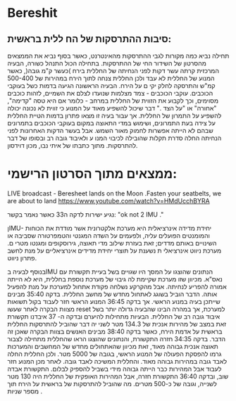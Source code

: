 # Bereshit 

## סיבות ההתרסקות של הח ללית בראשית:
תחילה נביא כמה מקורות לגבי ההתרסקות מהאינטרנט, כאשר בסוף נביא את הממצאים מהסרטון
של השידור החי של ההתרסקות.
בתחילה הכול התנהל כשורה, הבעיה המרכזית קרתה עשר דקות לפני הנחיתה של החללית בירח )כעשר
ק"מ גובה(, כאשר המנוע של החללית לא עבד ולכן החללית צנחה לתוך הירח במהירות של 500-400
קמ"ש והתרסקה לחלק יקי ם על הירח.
הבעיה הראשונה הגיעה בדמות כשל בעוקבי הכוכבים.
עוקבי הכוכבים - צמד מצלמות שנועדו לצלם את השמיים, לזהות כוכבים מסוימים, וכך לקבוע את הזווית
של החללית במרחב - כלומר אם היא טסה "קדימה", "אחורה" או "על הצד ." דבר שיכול להשפיע מאוד
על המנוע כי זווית לא נכונה יכולה להשפיע על התמרון של החללית. אך עבור בעיה זו מצאו פתרון בדמות
הטיית החללית על צידה בעת התמרונים, ושימוש במדי התאוצה במקום בעוקבי הכוכבים בתמרונים
שבהם לא הייתה אפשרות לחמוק מאור השמש.
אבל בעשר הדקות האחרונות לפני הנחיתה החלה סדרת תקלות שהובילה לכיבוי המנו ע ולאיבוד גובה רב
ובסופו של דבר להתרסקות.
מתוך כתבתו של איתי נבו, מכון דוידסון.
# ממצאים מתוך הסרטון הרישמי:

LIVE broadcast - Beresheet lands on the Moon 
.Fasten your seatbelts, we are about to land
https://www.youtube.com/watch?v=HMdUcchBYRA

נגיע ישירות לדקה ה33 כאשר נאמר בקשר: "ok not 2 IMU ."

ןIMU-
יחידת מדידה אינרציאלית היא מערכת אלקטרונית אשר מודדת את הכוחות והמומנטים הפועלים
עליה, ולפעמים על השדה המגנטי והטמפרטורה שסביבה או השינויים באותם מדדים; זאת בעזרת שילוב
מדי תאוצה, גירוסקופים ומגנטו מטרי ם. מערכת ניווט אינרציאלי ת נשענת על תוצרי יחידת מדידים
אינרציאליים על מנת לחשב פתרון ניווט.

בנוסף לבעיה בIMU הנתונים שהוצגו על המסך היו שגויים בשל בעיית תקשורת עם נאס"א.
מכיוון שזו מערכת שקיימת לה גיבוי של מערכת נוספת בחללית, היא לא הייתה אמורה להפריע לנחיתה.
אבל מהקרקע נשלחה פקודת אתחול למערכת על מנת להפעיל אותה. הדבר הוביל בשוגג לאתחול מחדש
של מחשב החללית.
בדקה 35:40 מבינים שייתכן בעיה במנוע הראשי. אך בדקה 36:45 המנוע הראשי חזר לעבוד בקול
תשואות מצוות הבקרה לאחר שעשו reset למערכת, אך במהרה הבינו שהבעיה גדולה יותר בשל איבוד
גובה רב של החללית.
הבעיות מתחילות להיערם ובדקה ה- 37 איבדנו תקשורת זאת במצב של מהירות אנכית של 134.3 מטר
לשני יה דבר שהוביל להתרסקות החללית בראשית על אדמת הירח, כאשר בדקה 38:40 מבינים האנשים
בצוות הבקרה שאכן זה הדבר.
בדקה 34:35 חזרה התקשורת, והנתונים שהוצגו הראו שהחללית מתחילה לצבור תאוצה אנכית גבוהה
מאוד, זאת מכיוון שהאתחולים מחדש של המחשבים והמערכות גרמו להפסקת הפעולה של המנוע
הראשי, בגובה של 5000 מטר. ולכן החללית החלה לאבד גובה במהירות גבוהה מאוד. והחללית המשיכה
לאבד גובה. לאחר מכן המנוע חזר לעבוד אבל המהירות כבר הייתה גבוהה מידי בשביל להספיק לבלום.
התקשורת אבדה שוב, ובדקה 36:40 התקשורת חזרה, אבל המהירות האופקית של החללית היה 130
מטר לשנייה, וגובה של כ-500 מטרים. מה שהוביל להתרסקות של בראשית על הירח תוך מספר שניות .
